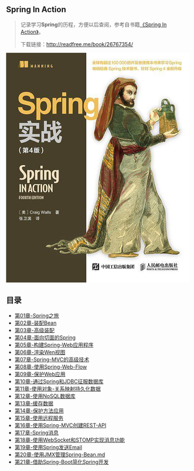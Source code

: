 ## Spring In Action

> 记录学习**Spring**的历程，方便以后查阅，参考自书籍[《Spring In Action》](https://book.douban.com/subject/26767354/)。
>
> 下载链接：<http://readfree.me/book/26767354/> 

![img](assets/book-cover.jpg) 

## 目录

+ [第01章-Spring之旅](第01章-Spring之旅.md)
+ [第02章-装配Bean](第02章-装配Bean.md)
+ [第03章-高级装配](第03章-高级装配.md)
+ [第04章-面向切面的Spring](第04章-面向切面的Spring.md)
+ [第05章-构建Spring-Web应用程序](第05章-构建Spring-Web应用程序.md)
+ [第06章-渲染Wen视图](第06章-渲染Wen视图.md)
+ [第07章-Spring-MVC的高级技术](第07章-Spring-MVC的高级技术.md)
+ [第08章-使用Spring-Web-Flow](第08章-使用Spring-Web-Flow.md)
+ [第09章-保护Web应用](第09章-保护Web应用.md)
+ [第10章-通过Spring和JDBC征服数据库](第10章-通过Spring和JDBC征服数据库.md)
+ [第11章-使用对象-关系映射持久化数据](第11章-使用对象-关系映射持久化数据.md)
+ [第12章-使用NoSQL数据库](第12章-使用NoSQL数据库.md)
+ [第13章-缓存数据](第13章-缓存数据.md)
+ [第14章-保护方法应用](第14章-保护方法应用.md)
+ [第15章-使用远程服务](第15章-使用远程服务.md)
+ [第16章-使用Spring-MVC创建REST-API](第16章-使用Spring-MVC创建REST-API.md)
+ [第17章-Spring消息](第17章-Spring消息.md)
+ [第18章-使用WebSocket和STOMP实现消息功能](第18章-使用WebSocket和STOMP实现消息功能.md)
+ [第19章-使用Spring发送Email](第19章-使用Spring发送Email.md)
+ [第20章-使用JMX管理Spring-Bean.md](第20章-使用JMX管理Spring-Bean.md)
+ [第21章-借助Spring-Boot简化Spring开发](第21章-借助Spring-Boot简化Spring开发.md)



